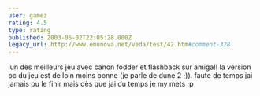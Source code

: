 ```yaml
---
user: gamez
rating: 4.5
type: rating
published: 2003-05-02T22:05:28.000Z
legacy_url: http://www.emunova.net/veda/test/42.htm#comment-328
---
```

lun des meilleurs jeu avec canon fodder et flashback sur amiga!! la version pc du jeu est de loin moins bonne (je parle de dune 2 ;)). faute de temps jai jamais pu le finir mais dès que jai du temps je my mets ;p